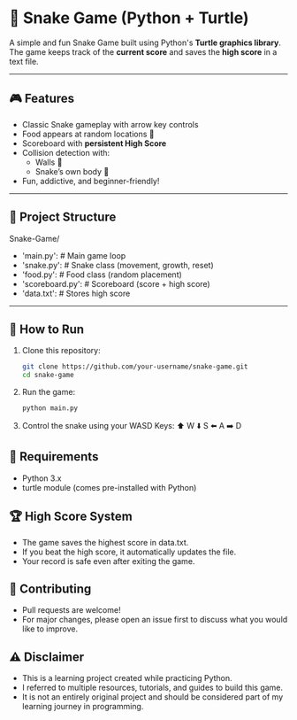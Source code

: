 # 🐍 Snake Game (Python + Turtle)

A simple and fun Snake Game built using Python's **Turtle graphics library**.  
The game keeps track of the **current score** and saves the **high score** in a text file.

---

## 🎮 Features
- Classic Snake gameplay with arrow key controls
- Food appears at random locations 🍎
- Scoreboard with **persistent High Score**
- Collision detection with:
  - Walls 🧱
  - Snake’s own body 🐍
- Fun, addictive, and beginner-friendly!

---

## 📂 Project Structure
Snake-Game/
- 'main.py': # Main game loop
- 'snake.py': # Snake class (movement, growth, reset)
- 'food.py': # Food class (random placement)
- 'scoreboard.py': # Scoreboard (score + high score)
- 'data.txt': # Stores high score

---

## 🚀 How to Run
1. Clone this repository:
   ```bash
   git clone https://github.com/your-username/snake-game.git
   cd snake-game
2. Run the game:
   ```bash
   python main.py
3. Control the snake using your WASD Keys:
   ⬆️ W
   ⬇️ S
   ⬅️ A
   ➡️ D
   
## 📌 Requirements
- Python 3.x
- turtle module (comes pre-installed with Python)

## 🏆 High Score System
- The game saves the highest score in data.txt.
- If you beat the high score, it automatically updates the file.
- Your record is safe even after exiting the game.

## 🤝 Contributing
- Pull requests are welcome!
- For major changes, please open an issue first to discuss what you would like to improve.

## ⚠️ Disclaimer
- This is a learning project created while practicing Python.
- I referred to multiple resources, tutorials, and guides to build this game.
- It is not an entirely original project and should be considered part of my learning journey in programming.
